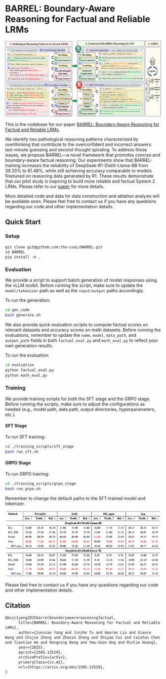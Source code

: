 # BARREL: Boundary-Aware Reasoning for Factual and Reliable LRMs

![method](<imgs/final_method.png>)

This is the codebase for our paper [BARREL: Boundary-Aware Reasoning for Factual and Reliable LRMs](https://arxiv.org/abs/2505.13529).

We identify two pathological reasoning patterns characterized by overthinking that contribute to the overconfident and incorrect answers: last-minute guessing and second-thought spiraling. To address these issues, we propose BARREL—a novel framework that promotes concise and boundary-aware factual reasoning. Our experiments show that BARREL-training increases the reliability of DeepSeek-R1-Distill-Llama-8B from 39.33\% to 61.48\%, while still achieving accuracy comparable to models finetuned on reasoning data generated by R1. These results demonstrate that our pilot study is inspiring to build more reliable and factual System 2 LRMs. Please refer to our [paper](https://arxiv.org/abs/2505.13529) for more details.

More detailed code and data for data construction and ablation analysis will be available soon. Please feel free to contact us if you have any questions regarding our code and other implementation details.

## Quick Start

### Setup

```shell
git clone git@github.com:thu-coai/BARREL.git
cd BARREL
pip install -e .
```

### Evaluation

We provide a script to support batch generation of model responses using the vLLM toolkit. Before running the script, make sure to update the `model/tokenizer` path as well as the `input/output` paths accordingly.

To run the generation:

```bash
cd gen_code
bash generate.sh
```

We also provide quick evaluation scripts to compute factual scores on relevant datasets and accuracy scores on math datasets. Before running the evaluations, remember to update the `name`, `model`, `data_path`, and `output_path` fields in both `factual_eval.py` and `math_eval.py` to reflect your own generation results.

To run the evaluation:

```bash
cd evaluation
python factual_eval.py
python math_eval.py
```

### Training
We provide training scripts for both the SFT stage and the GRPO stage. Before running the scripts, make sure to adjust the configurations as needed (e.g., model path, data path, output directories, hyperparameters, etc.).

#### SFT Stage

To run SFT training:
```bash
cd ./training_scripts/sft_stage
bash run_sft.sh
```

#### GRPO Stage

To run GRPO training:
```bash
cd ./training_scripts/grpo_stage
bash run_grpo.sh
```
Remember to change the default paths to the SFT-trained model and tokenizer.

![result](<imgs/res.png>)

Please feel free to contact us if you have any questions regarding our code and other implementation details.

## Citation
```
@misc{yang2025barrelboundaryawarereasoningfactual,
      title={BARREL: Boundary-Aware Reasoning for Factual and Reliable LRMs}, 
      author={Junxiao Yang and Jinzhe Tu and Haoran Liu and Xiaoce Wang and Chujie Zheng and Zhexin Zhang and Shiyao Cui and Caishun Chen and Tiantian He and Hongning Wang and Yew-Soon Ong and Minlie Huang},
      year={2025},
      eprint={2505.13529},
      archivePrefix={arXiv},
      primaryClass={cs.AI},
      url={https://arxiv.org/abs/2505.13529}, 
}
```